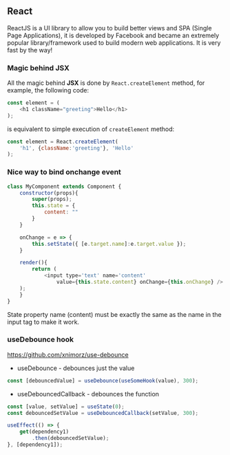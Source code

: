 ## React
ReactJS is a UI library to allow you to build better views and SPA (Single Page Applications), it is developed by Facebook and became an extremely popular library/framework used to build modern web applications. It is very fast by the way!

### Magic behind JSX
All the magic behind **JSX** is done by `React.createElement` method, for example, the following code:
```javascript
const element = (
    <h1 className="greeting">Hello</h1>
);
```
is equivalent to simple execution of `createElement` method:
```javascript
const element = React.createElement(
    'h1', {className:'greeting'}, 'Hello'
);
```

### Nice way to bind onchange event
```javascript
class MyComponent extends Component {
    constructor(props){
        super(props);
        this.state = {
            content: ""
        }
    }

    onChange = e => {
        this.setState({ [e.target.name]:e.target.value });
    }

    render(){
        return (
            <input type='text' name='content' 
                value={this.state.content} onChange={this.onChange} />
	);
    }
}
```
State property name (content) must be exactly the same as the name in the input tag to make it work.


### useDebounce hook
https://github.com/xnimorz/use-debounce
* useDebounce - debounces just the value
```javascript
const [debouncedValue] = useDebounce(useSomeHook(value), 300);
```
* useDebouncedCallback - debounces the function
```javascript
const [value, setValue] = useState(0);
const debouncedSetValue = useDebouncedCallback(setValue, 300);

useEffect(() => {
    get(dependency1)
        .then(debouncedSetValue);
}, [dependency1]);
```
